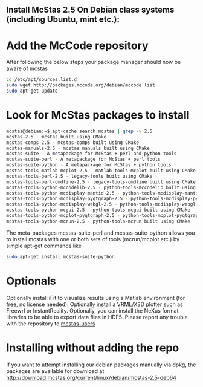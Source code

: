 ## Install McStas 2.5 On Debian class systems (including Ubuntu, mint etc.):

# Add the McCode repository
After following the below steps your package manager should now be aware of mcstas
```bash
cd /etc/apt/sources.list.d
sudo wget http://packages.mccode.org/debian/mccode.list
sudo apt-get update
```

# Look for McStas packages to install
```bash
mcstas@debian:~$ apt-cache search mcstas | grep -v 2.5
mcstas-2.5 - mcstas built using CMake
mcstas-comps-2.5 - mcstas-comps built using CMake
mcstas-manuals-2.5 - mcstas_manuals built using CMake
mcstas-suite - A metapackage for McStas + perl and python tools
mcstas-suite-perl - A metapackage for McStas + perl tools
mcstas-suite-python - A metapackage for McStas + python tools
mcstas-tools-matlab-mcplot-2.5 - matlab-tools-mcplot built using CMake
mcstas-tools-perl-2.5 - legacy-tools built using CMake
mcstas-tools-perl-cmdline-2.5 - legacy-tools-cmdline built using CMake
mcstas-tools-python-mccodelib-2.5 - python-tools-mccodelib built using CMake
mcstas-tools-python-mcdisplay-mantid-2.5 - python-tools-mcdisplay-mantid built using CMake
mcstas-tools-python-mcdisplay-pyqtgraph-2.5 - python-tools-mcdisplay-pyqtgraph built using CMake
mcstas-tools-python-mcdisplay-webgl-2.5 - python-tools-mcdisplay-webgl built using CMake
mcstas-tools-python-mcgui-2.5 - python-tools-mcgui built using CMake
mcstas-tools-python-mcplot-pyqtgraph-2.5 - python-tools-mcplot-pyqtgraph built using CMake
mcstas-tools-python-mcrun-2.5 - python-tools-mcrun built using CMake
```
The meta-packages mcstas-suite-perl and mcstas-suite-python allows you to install mcstas with one or both sets of tools (mcrun/mcplot etc.) by simple apt-get commands like
```bash
sudo apt-get install mcstas-suite-python
```
# Optionals
Optionally install iFit to visualize results using a Matlab environment (for free, no license needed).
Optionally install a VRML/X3D plotter such as Freewrl or InstantReality.
Optionally, you can install the NeXus format libraries to be able to export data files in HDF5.
Please report any trouble with the repository to [mcstas-users](mailto:mcstas-users@mcstas.org)

# Installing without adding the repo
If you want to attempt installing our debian packages manually via
dpkg, the packages are available for download at http://download.mcstas.org/current/linux/debian/mcstas-2.5-deb64
